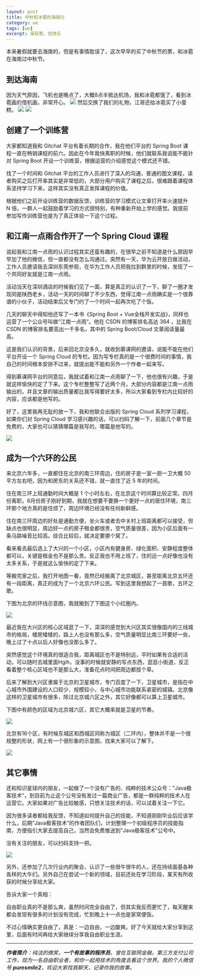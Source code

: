 ```yaml
---
layout: post
title: 中秋和冰雹的海南行
category: we
tags: [we]
excerpt: 虽短暂，但快乐
---
```


本来暑假就要去海南的，但是有事情耽误了，这次早早的买了中秋节的票，和冰雹在海南过中秋节。

## 到达海南

因为天气原因，飞机也是晚点了，大概8点半抵达机场，我和冰雹都饿了，看到冰雹画的借机画，非常开心。
![](https://github.com/ujump1/ujump1.github.io/blob/master/assets/images/2019/hainan/welcome.jpg?raw=true)
然后交换了我们的礼物，江哥还给冰雹买了小蛋糕。
![](https://github.com/ujump1/ujump1.github.io/blob/master/assets/images/2019/hainan/gift1.jpg?)
![](https://github.com/ujump1/ujump1.github.io/blob/master/assets/images/2019/hainan/gift2.jpg?raw=true)

## 创建了一个训练营

大家都知道我和 Gitchat 平台有着长期的合作，我在他们平台的 Spring Boot 课程一直在畅销课程的前六。因此在今年我快离职的时候，他们就联系我说能不能针对 Spring Boot 开设一个训练营，根据运营的介绍感觉这个模式还不错。

找了一个时间和 Gitchat 平台的工作人员进行了深入的沟通，普通的图文课程，读者购买之后打开率其实是非常低的，大部分用户购买了课程之后，很难跟着课程体系坚持学习下来，这样其实没有真正发挥课程的价值。

根据他们之前开设训练营的数据反馈，训练营的学习模式让文章打开率火速提升 N  倍，一群人一起鼓励着学习的方式很特别，有种重新开始上学的感觉。我提前参加写作训练营也是为了真正体验一下这个过程。

## 和江南一点雨合作开了一个 Spring Cloud 课程

说起我和江南一点雨的认识过程其实还蛮有趣的，在很早之前不知道是什么原因早早加了他的微信，但一直都没有怎么沟通过。突然有一天，华为云开放日做活动，工作人员邀请我去深圳东莞参观，在华为工作人员把我拉到群里的时候，发现了一个共同好友就是江南一点雨。

活动当天在深圳酒店的时候我们见了一面，算是真正的认识了一下，聊了一圈才发现同是陕西老乡，活动一天的时间聊了不少东西，觉得江南一点雨确实是一个很靠谱的小伙子，活动结束后又专门约了一个时间一起再次吃了个饭。

几天的聊天中得知他还写了一本书《Spring Boot + Vue全栈开发实战》，同样也运营了一个公众号叫做”江南一点雨“。他在 CSDN 的博客排名高达 364 ，比我在 CSDN 的博客排名要高出一千多名，其中的 Spring Boot/Cloud 文章阅读量最高。

这是我们认识的背景，后来回北京没多久，就收到慕课网的邀请，说能不能在他们平台开设一个 Spring Cloud 的专栏。因为写专栏真的是一个很费时间的事情，我自己的时间根本安排不过来，就提出能不能和另外一个作者一起来写。

得到慕课网平台的同意后，我就试着和江南一点雨聊了一下，他也很有兴趣，于是就这样愉快的定了下来。这个专栏整整写了近两个月，大部分内容都是江南一点雨输出的，并且文章的输出质量都比我写得要好太多，所以大家看到专栏内比较好的内容，应该都是他写的。

好了，这里我再无耻的放一下，我和他联合出版的 Spring Cloud 系列学习课程，如果你们对 Spring Cloud 学习感兴趣的话，可以扫码了解一下，前面几个章节是免费的，大家也可以猜猜哪篇是我写的，哪篇是他写的。

![](http://favorites.ren/assets/images/2019/life/springcloud.jpg)

## 成为一个六环的公民

来北京六年多，一直都住在北京的南三环周边，住的房子是一室一厨一卫大概 50 平方左右吧，因为和房东的关系还不错，就一直住了近 5 年的时间。

住在南三环上班通勤时间大概是 1 个小时左右，在北京这个时间算比较正常。四月份离职，6月份房子刚好到期，我就在想要不要换一个更好一点的居住环境，南三环那个地方真的是住烦了，周边环境已经没有任何新鲜感。

住在南三环周边的好处是通勤方便，坐火车或者去中关村上班距离都可以接受，但缺点也很明显，周边好一点的房子租金都很贵，空气质量很差，因为小区后面有一条马路噪音比较高。综合比较后，就决定要挪个窝了。

看来看去最后选上了大兴的一个小区，小区内有健身房、绿化面积、安静程度整体都可以，关键是租金也不是那么贵。反正我也不用上班了，住的远一点好像也没有太多关系，于是就这么愉快的定了下来。

等搬完家之后，我打开地图一看，竟然已经搬离了北京城区，甚至距离北京五环还有一段距离，真正的成为了一个北京六环公民。写到这里我想起了一首歌，五环之歌。

下图为北京的环线示意图，我就搬到了下图这个小红圈内。

![](http://favorites.ren/assets/images/2019/life/liuhuan.jpg)

最近我在大兴区的核心区域逛了一下，深深的感觉到大兴区其实很像国内的三线城市的格局，楼房矮矮的，路上人也没有那么多，空气质量明显比南三环要好一些，晚上过了十点以后人好像也没那么多了。

突然感觉这个环境真的很适合我，距离城区也不是特别远，平时如果有合适的活动，可以随时去城里面Hgih，没事的时候就安静的写点东西，逛逛小街道，反正看着整个核心区域也不是那么大，准备花点时间把周边都拔个草。

后来了解到大兴区隶属于北京的卫星城市，专门百度了一下，卫星城市，是指在中心城市外围建设的人口较少、规模较小，与中心城市功能联系紧密的城镇。北京像这样的卫星城市有很多，除过北京城六区之外，其它好像都可以算上卫星城市。

下图中有颜色的区域为北京城六区，其它大概率就是卫星的节奏。

![](http://favorites.ren/assets/images/2019/life/liuqu.jpg)

北京有16个区，有时候东城区和西城区同称为城区（二环内），整体并不是一个很规整的形状，网上有一个很形象的示意图，找来大家可以了解下。

![](http://favorites.ren/assets/images/2019/life/dixingtu.jpg)


## 其它事情

还和知识星球内的朋友，一起做了一个没有广告的、纯粹的技术公众号："Java极客技术"，到目前为止这个公号没有发过一篇商业广告，都是一群纯粹的技术人在运营它。大家如果对广告比较敏感，只想关注技术的话，可以试着关注一下它。

因为很多读者都给我反馈，不知道如何提升自己的技能，不知道刚刚毕业后应该学什么，后期”Java极客技术“的作者团队们，计划整理一个初级程序员的技能指南，方便指引大家去提高自己，当然会免费推送到"Java极客技术"公号中。

没有关注的朋友，可以扫码支持一把。

![](http://favorites.ren/assets/images/java.jpg)

另外，还参加了几次行业内的聚会，认识了一些很牛很牛的人，还在持续面基各种各样的大牛们。另外自己在尝试一个新的领域，目前还处在学习阶段，某天有所收获的时候分享给大家。

告诉大家一个真相：

自由职业真的不是那么爽，虽然时间完全自由了，但其实我反而更忙了，每天醒来都会发现有很多的计划没有完成，忙到晚上十一点也是家常便饭。

不过心情确实更自由了，真是：一边自由，一边酸爽。好了今天就给大家分享到这里，后面有时间再给大家继续分享我自由职业生涯。


---

***作者简介**：纯洁的微笑，**一个有故事的程序员**。曾在互联网金融，第三方支付公司工作，现为一名自由职业者，和你一起用技术的角度去看这个世界。我的个人微信号 **puresmile2**，欢迎大家找我聊天，记录你我的故事。*
